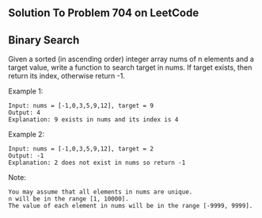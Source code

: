 ## Solution To Problem 704 on LeetCode
## Binary Search

Given a sorted (in ascending order) integer array nums of n elements and a target value, write a function 
to search target in nums. If target exists, then return its index, otherwise return -1.

Example 1:
```
Input: nums = [-1,0,3,5,9,12], target = 9
Output: 4
Explanation: 9 exists in nums and its index is 4
```
Example 2:
```
Input: nums = [-1,0,3,5,9,12], target = 2
Output: -1
Explanation: 2 does not exist in nums so return -1
``` 

Note:
```
You may assume that all elements in nums are unique.
n will be in the range [1, 10000].
The value of each element in nums will be in the range [-9999, 9999].
```
